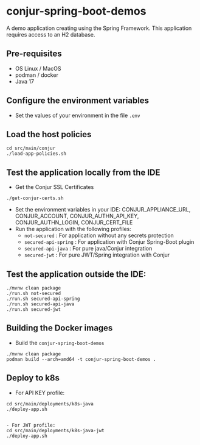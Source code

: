 # conjur-spring-boot-demos

A demo application creating using the Spring Framework.
This application requires access to an H2 database.

## Pre-requisites
- OS Linux / MacOS
- podman / docker
- Java 17

## Configure the environment variables
- Set the values of your environment in the file `.env`

## Load the host policies
```shell
cd src/main/conjur
./load-app-policies.sh
```

## Test the application locally from the IDE
- Get the Conjur SSL Certificates
```shell
./get-conjur-certs.sh
```

- Set the environment variables in your IDE: CONJUR_APPLIANCE_URL, CONJUR_ACCOUNT, CONJUR_AUTHN_API_KEY, CONJUR_AUTHN_LOGIN, CONJUR_CERT_FILE
- Run the application with the following profiles:
  - `not-secured` : For application without any secrets protection
  - `secured-api-spring` : For application with Conjur Spring-Boot plugin
  - `secured-api-java` : For pure java/Conjur integration
  - `secured-jwt` : For pure JWT/Spring integration with Conjur


## Test the application outside the IDE:
```shell
./mvnw clean package
./run.sh not-secured
./run.sh secured-api-spring
./run.sh secured-api-java
./run.sh secured-jwt
```

## Building the Docker images
- Build the `conjur-spring-boot-demos`
```shell
./mvnw clean package
podman build --arch=amd64 -t conjur-spring-boot-demos .
```

## Deploy to k8s

- For API KEY profile:
```shell
cd src/main/deployments/k8s-java
./deploy-app.sh


- For JWT profile:
cd src/main/deployments/k8s-java-jwt
./deploy-app.sh
```

